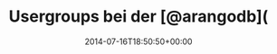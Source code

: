 ---
retweeted: false
source: <a href="http://mvilla.it/fenix" rel="nofollow">Fenix for Android</a>
entities:
  hashtags: []
  symbols: []
  user_mentions:
  - name: ArangoDB
    screen_name: arangodb
    indices:
    - '19'
    - '28'
    id_str: '398200139'
    id: '398200139'
  urls: []
display_text_range:
- '0'
- '75'
favorite_count: '2'
id_str: '489482306999312385'
truncated: false
retweet_count: '0'
id: '489482306999312385'
created_at: Wed Jul 16 18:50:50 +0000 2014
favorited: false
full_text: Usergroups bei der [@arangodb](https://twitter.com/arangodb) GmbH sind
  immer die kalorienreichsten. *munch*
lang: de
tags:
- pesos:twitter
date: '2014-07-16T18:50:50+00:00'
src: https://twitter.com/bascht/status/489482306999312385
original_url: https://twitter.com/bascht/status/489482306999312385
type: twitter_tweet
text: Usergroups bei der [@arangodb](https://twitter.com/arangodb) GmbH sind immer
  die kalorienreichsten. *munch*
title: Usergroups bei der [@arangodb](

---